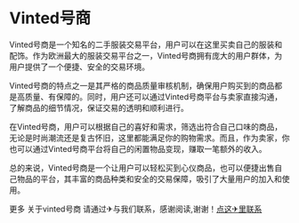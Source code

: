 # Vinted号商

Vinted号商是一个知名的二手服装交易平台，用户可以在这里买卖自己的服装和配饰。作为欧洲最大的服装交易平台之一，Vinted号商拥有庞大的用户群体，为用户提供了一个便捷、安全的交易环境。

Vinted号商的特点之一是其严格的商品质量审核机制，确保用户购买到的商品都是高质量、有保障的。同时，用户还可以通过Vinted号商平台与卖家直接沟通，了解商品的细节情况，保证交易的透明和顺利进行。

在Vinted号商，用户可以根据自己的喜好和需求，筛选出符合自己口味的商品，无论是时尚潮流还是复古怀旧，这里都能满足你的购物需求。而且，作为卖家，你也可以通过Vinted号商平台将自己的闲置物品变现，赚取一笔额外的收入。

总的来说，Vinted号商是一个让用户可以轻松买到心仪商品，也可以便捷出售自己物品的平台，其丰富的商品种类和安全的交易保障，吸引了大量用户的加入和使用。

更多 关于vinted号商 请通过✈与我们联系，感谢阅读,谢谢！[点这✈里联系](https://a.k02.cc)
